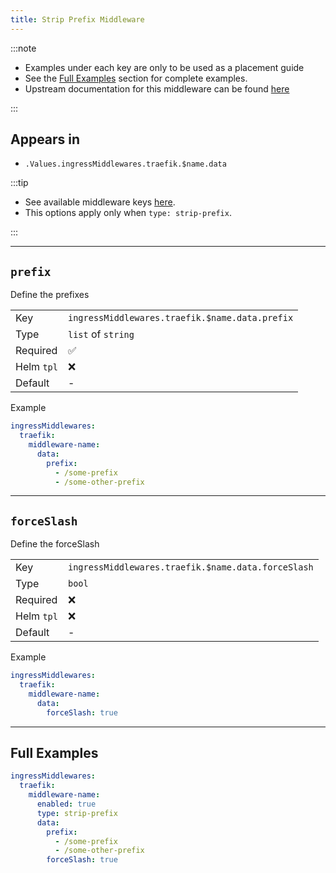 ```yaml
---
title: Strip Prefix Middleware
---
```


:::note

- Examples under each key are only to be used as a placement guide
- See the [Full Examples](/common/middlewares/traefik/strip-prefix#full-examples) section for complete examples.
- Upstream documentation for this middleware can be found [here](https://doc.traefik.io/traefik/middlewares/http/stripprefix)

:::

## Appears in

- `.Values.ingressMiddlewares.traefik.$name.data`

:::tip

- See available middleware keys [here](/common/middlewares).
- This options apply only when `type: strip-prefix`.

:::

---

## `prefix`

Define the prefixes

|            |                                                |
| ---------- | ---------------------------------------------- |
| Key        | `ingressMiddlewares.traefik.$name.data.prefix` |
| Type       | `list` of `string`                             |
| Required   | ✅                                              |
| Helm `tpl` | ❌                                              |
| Default    | -                                              |

Example

```yaml
ingressMiddlewares:
  traefik:
    middleware-name:
      data:
        prefix:
          - /some-prefix
          - /some-other-prefix
```

---

## `forceSlash`

Define the forceSlash

|            |                                                    |
| ---------- | -------------------------------------------------- |
| Key        | `ingressMiddlewares.traefik.$name.data.forceSlash` |
| Type       | `bool`                                             |
| Required   | ❌                                                  |
| Helm `tpl` | ❌                                                  |
| Default    | -                                                  |

Example

```yaml
ingressMiddlewares:
  traefik:
    middleware-name:
      data:
        forceSlash: true
```

---

## Full Examples

```yaml
ingressMiddlewares:
  traefik:
    middleware-name:
      enabled: true
      type: strip-prefix
      data:
        prefix:
          - /some-prefix
          - /some-other-prefix
        forceSlash: true
```
